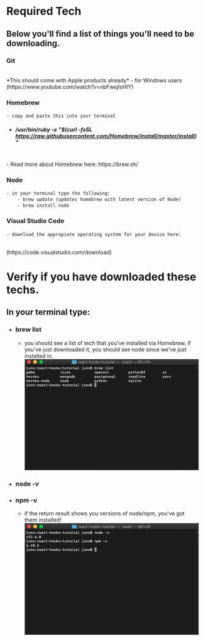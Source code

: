 # Required Tech 

## Below you'll find a list of things you'll need to be downloading. 

### Git 
<br/>
    *This should come with Apple products already*
    - for Windows users (https://www.youtube.com/watch?v=nbFwejIsHlY)

### Homebrew <br/>
    - copy and paste this into your terminal
- ##### /usr/bin/ruby -e "$(curl -fsSL https://raw.githubusercontent.com/Homebrew/install/master/install)"
<br/>
    - Read more about Homebrew here: https://brew.sh/

### Node <br/>
    - in your terminal type the following: 
        - brew update (updates homebrew with latest version of Node)
        - brew install node 

### Visual Studio Code <br/>
    - download the appropiate operating system for your device here: 
<br/>
    (https://code.visualstudio.com/download)

# Verify if you have downloaded these techs. 
## In your terminal type: 
- ### brew list <br/>
    - you should see a list of tech that you've installed via Homebrew, if you've just downloaded it, you should see node since we've just installed in. <br/>
![brew-list](brew-list.png)

- ### node -v <br/>
- ### npm -v <br/>
    - if the return result shows you versions of node/npm, you've got them installed! <br/>
![node-npm](node-npm.png)